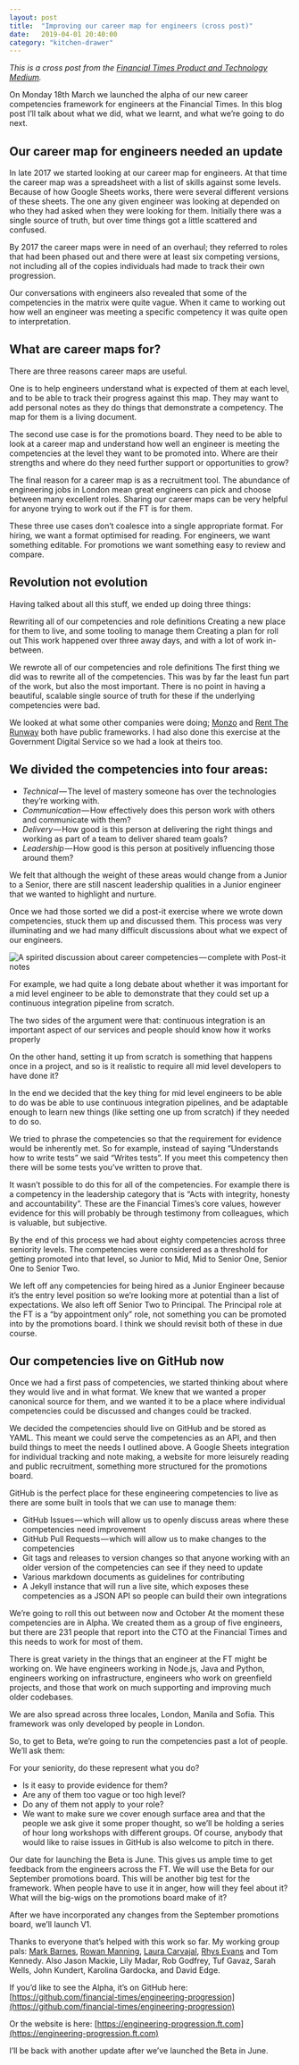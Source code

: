 ```yaml
---
layout: post
title:  "Improving our career map for engineers (cross post)"
date:   2019-04-01 20:40:00
category: "kitchen-drawer"
---
```


_This is a cross post from the [Financial Times Product and Technology Medium](https://medium.com/ft-product-technology/improving-our-career-map-for-engineers-4210185c6246)._

On Monday 18th March we launched the alpha of our new career competencies framework for engineers at the Financial Times. In this blog post I’ll talk about what we did, what we learnt, and what we’re going to do next.

## Our career map for engineers needed an update

In late 2017 we started looking at our career map for engineers. At that time the career map was a spreadsheet with a list of skills against some levels. Because of how Google Sheets works, there were several different versions of these sheets. The one any given engineer was looking at depended on who they had asked when they were looking for them. Initially there was a single source of truth, but over time things got a little scattered and confused.

By 2017 the career maps were in need of an overhaul; they referred to roles that had been phased out and there were at least six competing versions, not including all of the copies individuals had made to track their own progression.

Our conversations with engineers also revealed that some of the competencies in the matrix were quite vague. When it came to working out how well an engineer was meeting a specific competency it was quite open to interpretation.

## What are career maps for?

There are three reasons career maps are useful.

One is to help engineers understand what is expected of them at each level, and to be able to track their progress against this map. They may want to add personal notes as they do things that demonstrate a competency. The map for them is a living document.

The second use case is for the promotions board. They need to be able to look at a career map and understand how well an engineer is meeting the competencies at the level they want to be promoted into. Where are their strengths and where do they need further support or opportunities to grow?

The final reason for a career map is as a recruitment tool. The abundance of engineering jobs in London mean great engineers can pick and choose between many excellent roles. Sharing our career maps can be very helpful for anyone trying to work out if the FT is for them.

These three use cases don’t coalesce into a single appropriate format. For hiring, we want a format optimised for reading. For engineers, we want something editable. For promotions we want something easy to review and compare.

## Revolution not evolution

Having talked about all this stuff, we ended up doing three things:

Rewriting all of our competencies and role definitions
Creating a new place for them to live, and some tooling to manage them
Creating a plan for roll out
This work happened over three away days, and with a lot of work in-between.

We rewrote all of our competencies and role definitions
The first thing we did was to rewrite all of the competencies. This was by far the least fun part of the work, but also the most important. There is no point in having a beautiful, scalable single source of truth for these if the underlying competencies were bad.

We looked at what some other companies were doing; [Monzo](https://monzo.com/blog/2018/06/25/monzos-transparent-engineering-progression-framework/) and [Rent The Runway](http://dresscode.renttherunway.com/blog/ladder) both have public frameworks. I had also done this exercise at the Government Digital Service so we had a look at theirs too.

## We divided the competencies into four areas:

- *Technical* — The level of mastery someone has over the technologies they’re working with.
- *Communication* — How effectively does this person work with others and communicate with them?
- *Delivery* — How good is this person at delivering the right things and working as part of a team to deliver shared team goals?
- *Leadership* — How good is this person at positively influencing those around them?

We felt that although the weight of these areas would change from a Junior to a Senior, there are still nascent leadership qualities in a Junior engineer that we wanted to highlight and nurture.

Once we had those sorted we did a post-it exercise where we wrote down competencies, stuck them up and discussed them. This process was very illuminating and we had many difficult discussions about what we expect of our engineers.

![A spirited discussion about career competencies — complete with Post-it notes](/assets/img/career-progression.jpeg)

For example, we had quite a long debate about whether it was important for a mid level engineer to be able to demonstrate that they could set up a continuous integration pipeline from scratch.

The two sides of the argument were that: continuous integration is an important aspect of our services and people should know how it works properly

On the other hand, setting it up from scratch is something that happens once in a project, and so is it realistic to require all mid level developers to have done it?

In the end we decided that the key thing for mid level engineers to be able to do was be able to use continuous integration pipelines, and be adaptable enough to learn new things (like setting one up from scratch) if they needed to do so.

We tried to phrase the competencies so that the requirement for evidence would be inherently met. So for example, instead of saying “Understands how to write tests” we said “Writes tests”. If you meet this competency then there will be some tests you’ve written to prove that.

It wasn’t possible to do this for all of the competencies. For example there is a competency in the leadership category that is “Acts with integrity, honesty and accountability”. These are the Financial Times’s core values, however evidence for this will probably be through testimony from colleagues, which is valuable, but subjective.

By the end of this process we had about eighty competencies across three seniority levels. The competencies were considered as a threshold for getting promoted into that level, so Junior to Mid, Mid to Senior One, Senior One to Senior Two.

We left off any competencies for being hired as a Junior Engineer because it’s the entry level position so we’re looking more at potential than a list of expectations. We also left off Senior Two to Principal. The Principal role at the FT is a “by appointment only” role, not something you can be promoted into by the promotions board. I think we should revisit both of these in due course.

## Our competencies live on GitHub now

Once we had a first pass of competencies, we started thinking about where they would live and in what format. We knew that we wanted a proper canonical source for them, and we wanted it to be a place where individual competencies could be discussed and changes could be tracked.

We decided the competencies should live on GitHub and be stored as YAML. This meant we could serve the competencies as an API, and then build things to meet the needs I outlined above. A Google Sheets integration for individual tracking and note making, a website for more leisurely reading and public recruitment, something more structured for the promotions board.

GitHub is the perfect place for these engineering competencies to live as there are some built in tools that we can use to manage them:

- GitHub Issues — which will allow us to openly discuss areas where these competencies need improvement
- GitHub Pull Requests — which will allow us to make changes to the competencies
- Git tags and releases to version changes so that anyone working with an older version of the competencies can see if they need to update
- Various markdown documents as guidelines for contributing
- A Jekyll instance that will run a live site, which exposes these competencies as a JSON API so people can build their own integrations

We’re going to roll this out between now and October
At the moment these competencies are in Alpha. We created them as a group of five engineers, but there are 231 people that report into the CTO at the Financial Times and this needs to work for most of them.

There is great variety in the things that an engineer at the FT might be working on. We have engineers working in Node.js, Java and Python, engineers working on infrastructure, engineers who work on greenfield projects, and those that work on much supporting and improving much older codebases.

We are also spread across three locales, London, Manila and Sofia. This framework was only developed by people in London.

So, to get to Beta, we’re going to run the competencies past a lot of people. We’ll ask them:

For your seniority, do these represent what you do?
- Is it easy to provide evidence for them?
- Are any of them too vague or too high level?
- Do any of them not apply to your role?
- We want to make sure we cover enough surface area and that the people we ask give it some proper thought, so we’ll be holding a series of hour long workshops with different groups. Of course, anybody that would like to raise issues in GitHub is also welcome to pitch in there.

Our date for launching the Beta is June. This gives us ample time to get feedback from the engineers across the FT. We will use the Beta for our September promotions board. This will be another big test for the framework. When people have to use it in anger, how will they feel about it? What will the big-wigs on the promotions board make of it?

After we have incorporated any changes from the September promotions board, we’ll launch V1.

Thanks to everyone that’s helped with this work so far. My working group pals: [Mark Barnes](https://twitter.com/barnes_tweets), [Rowan Manning](https://twitter.com/rowanmanning), [Laura Carvajal](https://twitter.com/lc512k), [Rhys Evans](https://twitter.com/wheresrhys) and Tom Kennedy. Also Jason Mackie, Lily Madar, Rob Godfrey, Tuf Gavaz, Sarah Wells, John Kundert, Karolina Gardocka, and David Edge.

If you’d like to see the Alpha, it’s on GitHub here: [https://github.com/financial-times/engineering-progression](https://github.com/financial-times/engineering-progression)

Or the website is here: [https://engineering-progression.ft.com](https://engineering-progression.ft.com)

I’ll be back with another update after we’ve launched the Beta in June.
